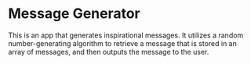 # Message Generator
This is an app that generates inspirational messages.  It utilizes a random number-generating algorithm to 
retrieve a message that is stored in an array of messages, and then outputs the message to the user.
